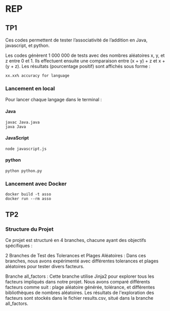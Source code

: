 # REP

## TP1
Ces codes permettent de tester l’associativité de l’addition en Java, javascript, et python.

Les codes génèrent 1 000 000 de tests avec des nombres aléatoires x, y, et z entre 0 et 1.
Ils effectuent ensuite une comparaison entre (x + y) + z et x + (y + z). Les résultats (pourcentage positif) sont affichés sous forme :

`xx.xx% accuracy for language`

### Lancement en local
Pour lancer chaque langage dans le terminal : 

#### Java
```aiignore
javac Java.java
java Java
```

#### JavaScript
```aiignore
node javascript.js
```

#### python
```aiignore
python python.py
```

### Lancement avec Docker

```aiignore
docker build -t asso
docker run --rm asso
```

## TP2
### Structure du Projet

Ce projet est structuré en 4 branches, chacune ayant des objectifs spécifiques :

2 Branches de Test des Tolerances et Plages Aléatoires :
Dans ces branches, nous avons expérimenté avec différentes tolerances et plages aléatoires pour tester divers facteurs.

Branche all_factors :
Cette branche utilise Jinja2 pour explorer tous les facteurs impliqués dans notre projet.
Nous avons comparé différents facteurs comme suit : plage aléatoire générée, tolérance, et différentes bibliothèques de nombres aléatoires.
Les résultats de l'exploration des facteurs sont stockés dans le fichier results.csv, situé dans la branche all_factors.
